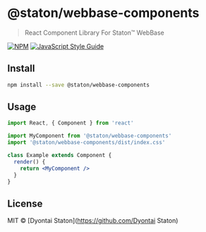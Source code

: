 # @staton/webbase-components

> React Component Library For Staton™ WebBase

[![NPM](https://img.shields.io/npm/v/@staton/webbase-components.svg)](https://www.npmjs.com/package/@staton/webbase-components) [![JavaScript Style Guide](https://img.shields.io/badge/code_style-standard-brightgreen.svg)](https://standardjs.com)

## Install

```bash
npm install --save @staton/webbase-components
```

## Usage

```jsx
import React, { Component } from 'react'

import MyComponent from '@staton/webbase-components'
import '@staton/webbase-components/dist/index.css'

class Example extends Component {
  render() {
    return <MyComponent />
  }
}
```

## License

MIT © [Dyontai Staton](https://github.com/Dyontai Staton)

